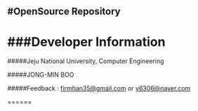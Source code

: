 #OpenSource Repository
-----
###Developer Information
======

#####Jeju National University, Computer Engineering

#####JONG-MIN BOO

#####Feedback : firmhan35@gmail.com or v6306@naver.com

======

